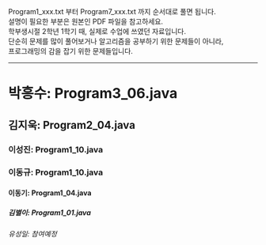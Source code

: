 Program1_xxx.txt 부터 Program7_xxx.txt 까지 순서대로 풀면 됩니다.  
설명이 필요한 부분은 원본인 PDF 파일을 참고하세요.  
학부생시절 2학년 1학기 때, 실제로 수업에 쓰였던 자료입니다.  
단순히 문제를 많이 풀어보거나 알고리즘을 공부하기 위한 문제들이 아니라,  
프로그래밍의 감을 잡기 위한 문제들입니다.  
  
---------------------------------------------------------  
  
# 박흥수: Program3_06.java  
## 김지욱: Program2_04.java  
### 이성진: Program1_10.java  
### 이동규: Program1_10.java  
#### 이동기: Program1_04.java  
##### 김별이: Program1_01.java  
###### 유성일: 참여예정   